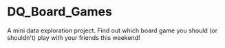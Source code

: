 # DQ_Board_Games

A mini data exploration project. Find out which board game you should (or shouldn't) play with your friends this weekend!
